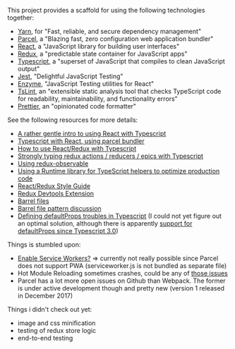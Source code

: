 This project provides a scaffold for using the following technologies together:
- [Yarn](https://yarnpkg.com/lang/en/), for "Fast, reliable, and secure dependency management"
- [Parcel](https://parceljs.org/), a "Blazing fast, zero configuration web application bundler"
- [React](https://reactjs.org/), a "JavaScript library for building user interfaces"
- [Redux](https://redux.js.org/), a "predictable state container for JavaScript apps"
- [Typescript](http://www.typescriptlang.org/), a "superset of JavaScript that compiles to clean JavaScript output"
- [Jest](https://jestjs.io/), "Delightful JavaScript Testing"
- [Enzyme](https://github.com/airbnb/enzyme), "JavaScript Testing utilities for React"
- [TsLint](https://palantir.github.io/tslint/), an "extensible static analysis tool that checks TypeScript code for readability, maintainability, and functionality errors"
- [Prettier](https://github.com/prettier/prettier), an "opinionated code formatter"

See the following resources for more details:
- [A rather gentle intro to using React with Typescript](https://github.com/Microsoft/TypeScript-React-Starter)
- [Typescript with React, using parcel bundler](https://github.com/adhrinae/ts-react-parcel)
- [How to use React/Redux with Typescript](https://github.com/piotrwitek/react-redux-typescript-guide)
- [Strongly typing redux actions / reducers / epics with Typescript](https://github.com/piotrwitek/typesafe-actions)
- [Using redux-observable](https://github.com/mitsuruog/react-redux-observable-typescript-sample)
- [Using a Runtime library for TypeScript helpers to optimize production code](https://github.com/Microsoft/tslib)
- [React/Redux Style Guide](https://gist.github.com/datchley/4e0d05c526d532d1b05bf9b48b174faf#file-react-redux-style-guide-md)
- [Redux Devtools Extension](https://github.com/zalmoxisus/redux-devtools-extension)
- [Barrel files](https://github.com/basarat/typescript-book/blob/master/docs/tips/barrel.md)
- [Barrel file pattern discussion](https://medium.com/@adrianfaciu/barrel-files-to-use-or-not-to-use-75521cd18e65)
- [Defining defaultProps troubles in Typescript](https://medium.com/@martin_hotell/react-typescript-and-defaultprops-dilemma-ca7f81c661c7)
  (I could not yet figure out an optimal solution, although there is apparently [support for defaultProps since Typescript 3.0](https://www.typescriptlang.org/docs/handbook/release-notes/typescript-3-0.html))
  
Things is stumbled upon:
- [Enable Service Workers?](https://github.com/parcel-bundler/parcel/issues/331)
  => currently not really possible since Parcel does not support PWA (serviceworker.js is not bundled as separate file)
- Hot Module Reloading sometimes crashes, could be any of [those issues](https://github.com/parcel-bundler/parcel/issues?utf8=%E2%9C%93&q=is%3Aissue+is%3Aopen+HMR)
- Parcel has a lot more open issues on Github than Webpack. The former is under active development though and pretty new (version 1 released in December 2017)

Things i didn't check out yet:
- image and css minification
- testing of redux store logic
- end-to-end testing
